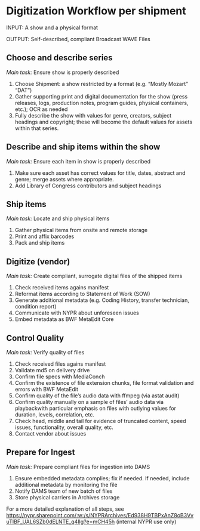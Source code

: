 # Digitization Workflow per shipment 

INPUT: A show and a physical format 

OUTPUT: Self-described, compliant Broadcast WAVE Files 

## Choose and describe series
_Main task:_ Ensure show is properly described 

1. Choose Shipment: a show restricted by a format (e.g. “Mostly Mozart” “DAT”) 
2. Gather supporting print and digital documentation for the show (press releases, logs, production notes, program guides, physical containers, etc.); OCR as needed 
3. Fully describe the show with values for genre, creators, subject headings and copyright; these will become the default values for assets within that series.

## Describe and ship items within the show
_Main task:_ Ensure each item in show is properly described
1. Make sure each asset has correct values for title, dates, abstract and genre; merge assets where appropriate.
2. Add Library of Congress contributors and subject headings

## Ship items
_Main task:_ Locate and ship physical items
1. Gather physical items from onsite and remote storage 
2. Print and affix barcodes
3. Pack and ship items

## Digitize (vendor)
_Main task:_ Create compliant, surrogate digital files of the shipped items
1. Check received items agains manifest
2. Reformat items according to Statement of Work (SOW)
3. Generate additional metadata (e.g. Coding History, transfer technician, condition report)
4. Communicate with NYPR about unforeseen issues
5. Embed metadata as BWF MetaEdit Core 

## Control Quality
_Main task:_ Verify quality of files 
1. Check received files agains manifest
2. Validate md5 on delivery drive
3. Confirm file specs with MediaConch
4. Confirm the existence of file extension chunks, file format validation and errors with BWF MetaEdit 
5. Confirm quality of the file’s audio data with ffmpeg (via astat audit)
6. Confirm quality manually on a sample of files’ audio data via playbackwith particular emphasis on files with outlying values for duration, levels, correlation, etc.
7. Check head, middle and tail for evidence of truncated content, speed issues, functionality, overall quality, etc. 
8. Contact vendor about issues

## Prepare for Ingest 
_Main task:_ Prepare compliant files for ingestion into DAMS
1. Ensure embedded metadata complies; fix if needed. If needed, include additional metadata by monitoring the file
2. Notify DAMS team of new batch of files
3. Store physical carriers in Archives storage

For a more detailed explanation of all steps, see https://nypr.sharepoint.com/:w:/s/NYPRArchives/Ed938H9TBPxAnZ8oB3VvuTIBF_UAL6SZb0dELNTE_q4lIg?e=mCH45h (internal NYPR use only)

